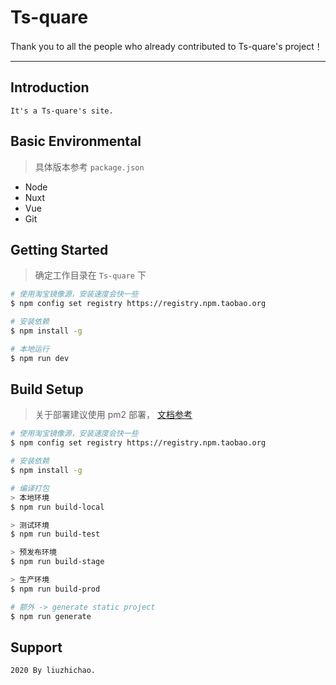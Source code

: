 # Ts-quare

Thank you to all the people who already contributed to Ts-quare's project！

---

## Introduction

```
It's a Ts-quare's site.
```

## Basic Environmental

> 具体版本参考 `package.json`

- Node
- Nuxt
- Vue
- Git    

## Getting Started

> 确定工作目录在 `Ts-quare` 下

```bash
# 使用淘宝镜像源，安装速度会快一些
$ npm config set registry https://registry.npm.taobao.org

# 安装依赖
$ npm install -g

# 本地运行
$ npm run dev
```

## Build Setup

> 关于部署建议使用 pm2 部署， [文档参考](https://pm2.keymetrics.io/docs/usage/quick-start/)

``` bash
# 使用淘宝镜像源，安装速度会快一些
$ npm config set registry https://registry.npm.taobao.org

# 安装依赖
$ npm install -g

# 编译打包
> 本地环境
$ npm run build-local

> 测试环境
$ npm run build-test

> 预发布环境
$ npm run build-stage

> 生产环境
$ npm run build-prod

# 额外 -> generate static project
$ npm run generate
```

## Support

```
2020 By liuzhichao.
```
